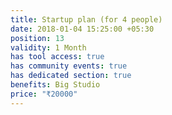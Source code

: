 ```yaml
---
title: Startup plan (for 4 people)
date: 2018-01-04 15:25:00 +05:30
position: 13
validity: 1 Month
has tool access: true
has community events: true
has dedicated section: true
benefits: Big Studio
price: "₹20000"
---
```


